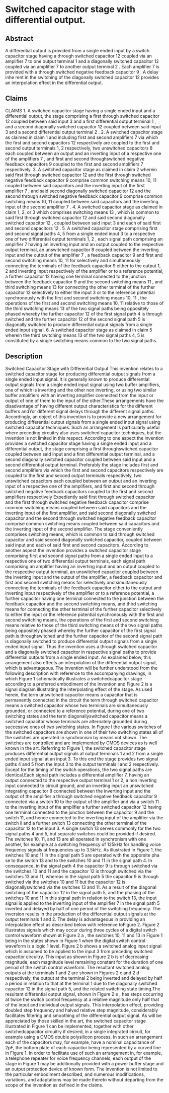 # Switched capacitor stage with differential output.

## Abstract
A differential output is provided from a single ended input by a switch capacitor stage having a through switched capacitor 12 coupled via an amplifier 7 to one output terminal 1 and a diagonally switched capacitor 12 coupled via an amplifier 7 to another output terminal 2 . Each amplifier 7 is provided with a through switched negative feedback capacitor 9 . A delay inhe rent in the switching of the diagonally switched capacitor 12 provides an interpolation effect in the differential output.

## Claims
CLAIMS 1. A switched capacitor stage having a single ended input and a differential output, the stage comprising a first through switched capacitor 12 coupled between said input 3 and a first differential output terminal 1 , and a second diagonally switched capacitor 12 coupled between said input 3 and a second differential output terminal 2 . 2. A switched capacitor stage as claimed in claim 1 and including first and second amplifiers 7 via which the first and second capacitors 12 respectively are coupled to the first and second output terminals 1, 2 respectively, two unswitched capacitors 8 each coupled between an output and an inverting input of a respective one of the amplifiers 7 , and first and second throughswitched negative feedback capacitors 9 coupled to the first and second amplifiers 7 respectively. 3. A switched capacitor stage as claimed in claim 2 wherein said first through switched capacitor 12 and the first through switched negative feedback capacitor 9 comprise common switching means 10, 11 coupled between said capacitors and the inverting input of the first amplifier 7 , and said second diagonally switched capacitor 12 and the second through switched negative feedback capacitor 9 comprise common switching means 10, 11 coupled between said capacitors and the inverting input of the second amplifier 7 . 4. A switched capacitor stage as claimed in claim 1, 2, or 3 which comprises switching means 13 , which is common to said first through switched capacitor 12 and said second diagonally switched capacitor 12 , coupled between said input 3 and each of said first and second capacitors 12 . 5. A switched capacitor stage comprising first and second signal paths 4, 5 from a single ended input 3 to a respective one of two differential output terminals 1, 2 , each signal path comprising an amplifier 7 having an inverting input and an output coupled to the respective output terminal, an unswitched capacitor 8 coupled between the inverting input and the output of the amplifier 7 , a feedback capacitor 9 and first and second switching means 10, 11 for selectively and simultaneously connecting the terminals of the feedback capacitor 9 either to the output 1, 2 and inverting input respectively of the amplifier or to a reference potential, a further capacitor 12 having one terminal connected to the junction between the feedback capacitor 9 and the second switching means 11 , and third switching means 13 for connecting the other terminal of the further capacitor 12 selectively to either the input 3 or to the reference potential synchronously with the first and second switching means 10, 11 , the operations of the first and second switching means 10, 11 relative to those of the third switching means 13 of the two signal paths being oppositely phased whereby the further capacitor 12 of the first signal path 4 is through switched and the further capacitor 12 of the second signal path 5 is diagonally switched to produce differential output signals from a single ended input signal. 6. A switched capacitor stage as claimed in claim 5 wherein the third switching means 13 of the two signal paths 4, 5 is constituted by a single switching means common to the two signal paths.

## Description
Switched Capacitor Stage with Differential Output This invention relates to a switched capacitor stage for producing differential output signals from a single ended input signal. It is generally known to produce differential output signals from a single ended input signal using two buffer amplifiers, one of which is inverting and the other non inverting, or using two similar buffer amplifiers with an inverting amplifier connected from the input or output of one of them to the input of the other.These arrangements have the disadvantage of having different output characteristics for the different buffers andYor different signal delays through the different signal paths. Accordingly, an object of this invention is to provide a new arrangement for producing differential output signals from a single ended input signal using switched capacitor techniques. Such an arrangement is particularly useful where preceding circuitry also uses switched capacitor techniques, but the invention is not limited in this respect. According to one aspect the invention provides a switched capacitor stage having a single ended input and a differential output, the stage comprising a first throughswitched capacitor coupled between said input and a first differential output terminal, and a second diagonally switched capacitor coupled between said input and a second differential output terminal. Preferably the stage includes first and second amplifiers via which the first and second capacitors respectively are coupled to the first and second output terminals respectively, two unswitched capacitors each coupled between an output and an inverting input of a respective one of the amplifiers, and first and second through switched negative feedback capacitors coupled to the first and second amplifiers respectively Expediently said first through switched capacitor and the first through switched negative feedback capacitor comprise common switching means coupled between said capacitors and the inverting input of the first amplifier, and said second diagonally switched capacitor and the second through switched negative feedback capacitor comprise common switching means coupled between said capacitors and the inverting input of the second amplifier. The stage conveniently comprises switching means, which is common to said through switched capacitor and said second diagonally switched capacitor, coupled between said input and each of said first and second capacitors. According to another aspect the invention provides a switched capacitor stage comprising first and second signal paths from a single ended input to a respective one of two differential output terminals, each signal path comprising an amplifier having an inverting input and an output coupled to the respective output terminal, an unswitched capacitor coupled between the inverting input and the output of the amplifier, a feedback capacitor and first and second switching means for selectively and simultaneously connecting the terminals of the feedback capacitor either to the output and inverting input respectively of the amplifier or to a reference potential, a further capacitor having one terminal connected to the junction between the feedback capacitor and the second switching means, and third switching means for connecting the other terminal of the further capacitor selectively to either the input or the reference potential synchronously with the first and second switching means, the operations of the first and second switching means relative to those of the third switching means of the two signal paths being oppositely phased whereby the further capacitor of the first signal path is throughswitched and the further capacitor of the second signal path is diagonally switched to produce differential output signals from a single ended input signal. Thus the invention uses a through switched capacitor and a diagonally switched capacitor in respective signal paths to provide differential outputs from a single ended input. As explained below, this arrangement also effects an interpolation of the differential output signal, which is advantageous. The invention will be further understood from the following description with reference to the accompanying drawings, in which Figure 1 schematically illustrates a switchedcapacitor stage according to a preferred embodiment of the invention and Figure 2 is a signal diagram illustrating the interpolating effect of the stage. As used herein, the term unswitched capacitor means a capacitor that is permanently connected in the circuit the term through switched capacitor means a switched capacitor whose two terminals are simultaneously grounded, or connected to a reference potential, during one of two switching states and the term diagonallyswitched capacitor means a switched capacitor whose terminals are alternately grounded during successive ones of two switching states. In Figure l the various switches of the switched capacitors are shown in one of their two switching states all of the switches are operated in synchronism by means not shown. The switches are controlled and are implemented by CMOS devices as is well known in the art. Referring to Figure 1, the switched capacitor stage produces differential output signals at output terminals 1 and 2 from a single ended input signal at an input 3. To this end the stage provides two signal paths 4 and 5 from the input 3 to the output terminals l and 2 respectively. Except for the timing of the switch operations, the two signal paths are identical.Each signal path includes a differential amplifier 7, having an output connected to the respective output terminal 1 or 2, a non inverting input connected to circuit ground, and an inverting input an unswitched integrating capacitor 8 connected between the inverting input and the output of the amplifier a through switched negative feedback capacitor 9 connected via a switch 10 to the output of the amplifier and via a switch 11 to the inverting input of the amplifier a further switched capacitor 12 having one terminal connected to the junction between the capacitor 9 and the switch 11, and hence connected to the inverting input of the amplifier via the switch ii and a further switch 13 connecting the other terminal of the capacitor 12 to the input 3. A single switch 13 serves commonly for the two signal paths 4 and 5, but separate switches could be provided if desired. The switches 10, 11, and 13 are all operated in synchronism with one another, for example at a switching frequency of 125kHz for handling voice frequency signals at frequencies up to 3.5kHz. As illustrated in Figure 1, the switches 10 and 11 in the signal path 5 are operated with the opporsite pha se to the switch 13 and to the switches 10 and 11 in the signal path 4. In consequence, in the signal path 4 the capacitor 9 is through switched via the switches 10 and 11 and the capacitor 12 is through switched via the switches 13 and 11, whereas in the signal path 5 the capacitor 9 is through switched via the switches 10 and 11 but the capacitor 12 is diagonallyswitched via the switches 13 and 11. As a result of the diagonal switching of the capacitor 12 in the signal path 5, and the phasing of the switches 10 and 11 in this signal path in relation to the switch 13, the input signal is applied to the inverting input of the amplifier 7 in the signal path 5 inverted and delayed by half of one period of the switching frequency. The inversion results in the production of the differential output signals at the output terminals 1 and 2. The delay is advantageous in providing an interpolation effect as described below with reference toFigure 2. Figure 2 illustrates signals which may occur during three cycles of a digital switch control waveform shown at Figure 2 a , the switches 10, 11 and 13 in Figure 1 being in the states shown in Figure 1 when the digital switch control waveform is a logic 1 level. Figure 2 b shows a switched analog input signal which is assumed to be applied to the input 3 from preceding switched capacitor circuitry. This input as shown in Figure 2 b is of decreasing magnitude, each magnitude level remaining constant for the duration of one period of the switch control waveform. The resultant switched analog outputs at the terminals 1 and 2 are shown in Figures 2 c and 2 d respectively, the output at the terminal 2 being inverted and delayed by half a period in relation to that at the terminal 1 due to the diagonally switched capacitor 12 in the signal path 5, and the related switching state timing.The resultant differential output signal, shown in Figure 2 e , has steps occurring at twice the switch control frequency at a relative magnitude only half that of the input and individual output signals. This interpolation effect, providing doubled step frequency and halved relative step magnitude, considerably facilitates filtering and smoothing of the differential output signal. As will be appreciated by those skilled in the art, the switched capacitor stage illustrated in Figure 1 can be implemented, together with other switchedcapacitor circuitry if desired, in a single integrated circuit, for example using a CMOS double polysilicon process. In such an arrangement each of the capacitors may, for example, have a nominal capacitance of 2pF, the bottom plate of each capacitor being represented by a curved line in Figure 1. In order to facilitate use of such an arrangement in, for example, a telephone repeater for voice frequency channels, each output of the stage in Figure 1 may be additionally provided with a power buffer stage and an output protection device of known form. The invention is not limited to the particular embodiment described, and numerous modifications, variations, and adaptations may be made thereto without departing from the scope of the invention as defined in the claims.